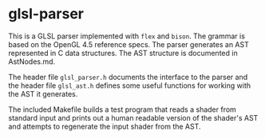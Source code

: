 glsl-parser
=========

This is a GLSL parser implemented with `flex` and `bison`. The grammar is based on the OpenGL 4.5 reference specs. The parser generates an AST represented in C data structures. The AST structure is documented in AstNodes.md.

The header file `glsl_parser.h` documents the interface to the parser and the header file `glsl_ast.h` defines some useful functions for working with the AST it generates.

The included Makefile builds a test program that reads a shader from standard input and prints out a human readable version of the shader's AST and attempts to regenerate the input shader from the AST.
